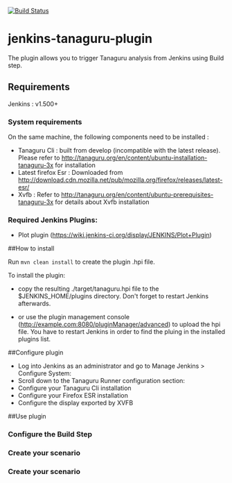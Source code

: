 [![Build Status](https://travis-ci.org/Tanaguru/jenkins-tanaguru-plugin.svg?branch=master)](https://travis-ci.org/Tanaguru/jenkins-tanaguru-plugin)

# jenkins-tanaguru-plugin

The plugin allows you to trigger Tanaguru analysis from Jenkins using Build step.

## Requirements

Jenkins : v1.500+

### System requirements 
On the same machine, the following components need to be installed : 
* Tanaguru Cli : built from develop (incompatible with the latest release). Please refer to  http://tanaguru.org/en/content/ubuntu-installation-tanaguru-3x for installation
* Latest firefox Esr : Downloaded from http://download.cdn.mozilla.net/pub/mozilla.org/firefox/releases/latest-esr/
* Xvfb : Refer to http://tanaguru.org/en/content/ubuntu-prerequisites-tanaguru-3x for details about Xvfb installation

### Required Jenkins Plugins:
* Plot plugin (https://wiki.jenkins-ci.org/display/JENKINS/Plot+Plugin)

##How to install

Run
``mvn clean install``
to create the plugin .hpi file.

To install the plugin:

* copy the resulting ./target/tanaguru.hpi file to the $JENKINS_HOME/plugins directory. Don't forget to restart Jenkins afterwards.

* or use the plugin management console (http://example.com:8080/pluginManager/advanced) to upload the hpi file. You have to restart Jenkins in order to find the pluing in the installed plugins list.

##Configure plugin

* Log into Jenkins as an administrator and go to Manage Jenkins > Configure System: 
* Scroll down to the Tanaguru Runner configuration section:
* Configure your Tanaguru Cli installation
* Configure your Firefox ESR installation
* Configure the display exported by XVFB

##Use plugin
### Configure the Build Step
### Create your scenario
### Create your scenario

